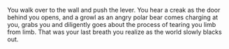 You walk over to the wall and push the lever. You hear a creak as the door behind 
you opens, and a growl as an angry polar bear comes charging at you, grabs you and 
diligently goes about the process of tearing you limb from limb. 
That was your last breath you realize as the world slowly blacks out.
